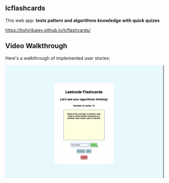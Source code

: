 ## lcflashcards

This web app: **tests pattern and algorithms knowledge with quick quizes**

https://bshiribaiev.github.io/lcflashcards/

## Video Walkthrough

Here's a walkthrough of implemented user stories:

<img src='walkthrough.gif' title='Video Walkthrough' width='' alt='Video Walkthrough' />

